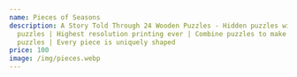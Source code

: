 ```yaml
---
name: Pieces of Seasons
description: A Story Told Through 24 Wooden Puzzles - Hidden puzzles within
  puzzles | Highest resolution printing ever | Combine puzzles to make new
  puzzles | Every piece is uniquely shaped
price: 100
image: /img/pieces.webp
---
```


